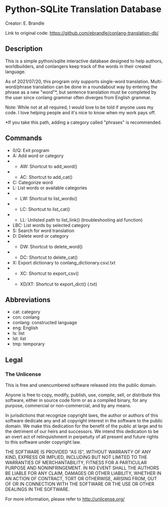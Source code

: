 # Python-SQLite Translation Database
Creator: E. Brandle

Link to original code: https://github.com/ebrandle/conlang-translation-db/

## Description
This is a simple python/sqlite interactive database designed to help authors, worldbuilders, and conlangers keep track of the words in their created language.

As of 2021/07/20, this program only supports single-word translation. Multi-word/phrase translation can be done in a roundabout way by entering the phrase as a new "word"\*, but sentence translation must be completed by the user since conlang grammar often diverges from English grammar.

Note: While not at all required, I would love to be told if anyone uses my code. I love helping people and it's nice to know when my work pays off.

\*If you take this path, adding a category called "phrases" is recommended.

## Commands
- 0/Q: Exit program
- A: Add word or category
- - AW: Shortcut to add_word()
- - AC: Shortcut to add_cat()
- C: Categorize word
- L: List words or available categories
- - LW: Shortcut to list_words()
- - LC: Shortcut to list_cat()
- - LL: Unlisted path to list_link() (troubleshooting aid function)
- LBC: List words by selected category
- S: Search for word translation
- D: Delete word or category
- - DW: Shortcut to delete_word()
- - DC: Shortcut to delete_cat()
- X: Export dictionary to conlang_dictionary.csv/.txt
- - XC: Shortcut to export_csv()
- - XD/XT: Shortcut to export_dict() (.txt)

## Abbreviations
- cat: category
- con: conlang
- conlang: constructed language
- eng: English
- ls: list
- lst: list
- tmp: temporary

## Legal
### The Unlicense
This is free and unencumbered software released into the public domain.

Anyone is free to copy, modify, publish, use, compile, sell, or
distribute this software, either in source code form or as a compiled
binary, for any purpose, commercial or non-commercial, and by any
means.

In jurisdictions that recognize copyright laws, the author or authors
of this software dedicate any and all copyright interest in the
software to the public domain. We make this dedication for the benefit
of the public at large and to the detriment of our heirs and
successors. We intend this dedication to be an overt act of
relinquishment in perpetuity of all present and future rights to this
software under copyright law.

THE SOFTWARE IS PROVIDED "AS IS", WITHOUT WARRANTY OF ANY KIND,
EXPRESS OR IMPLIED, INCLUDING BUT NOT LIMITED TO THE WARRANTIES OF
MERCHANTABILITY, FITNESS FOR A PARTICULAR PURPOSE AND NONINFRINGEMENT.
IN NO EVENT SHALL THE AUTHORS BE LIABLE FOR ANY CLAIM, DAMAGES OR
OTHER LIABILITY, WHETHER IN AN ACTION OF CONTRACT, TORT OR OTHERWISE,
ARISING FROM, OUT OF OR IN CONNECTION WITH THE SOFTWARE OR THE USE OR
OTHER DEALINGS IN THE SOFTWARE.

For more information, please refer to <http://unlicense.org/>
